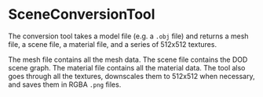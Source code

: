 # SceneConversionTool

The conversion tool takes a model file (e.g. a `.obj` file) and returns a mesh file, a scene file, a material file, and a series of 512x512 textures.

The mesh file contains all the mesh data. The scene file contains the DOD scene graph. The material file contains all the material data. The tool also goes through all the textures, downscales them to 512x512 when necessary, and saves them in RGBA `.png` files. 
